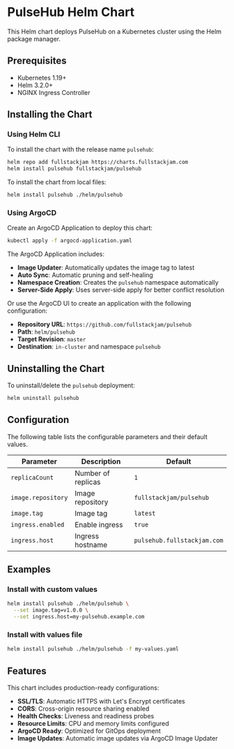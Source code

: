 # PulseHub Helm Chart

This Helm chart deploys PulseHub on a Kubernetes cluster using the Helm package manager.

## Prerequisites

- Kubernetes 1.19+
- Helm 3.2.0+
- NGINX Ingress Controller

## Installing the Chart

### Using Helm CLI

To install the chart with the release name `pulsehub`:

```bash
helm repo add fullstackjam https://charts.fullstackjam.com
helm install pulsehub fullstackjam/pulsehub
```

To install the chart from local files:

```bash
helm install pulsehub ./helm/pulsehub
```

### Using ArgoCD

Create an ArgoCD Application to deploy this chart:

```bash
kubectl apply -f argocd-application.yaml
```

The ArgoCD Application includes:
- **Image Updater**: Automatically updates the image tag to latest
- **Auto Sync**: Automatic pruning and self-healing
- **Namespace Creation**: Creates the `pulsehub` namespace automatically
- **Server-Side Apply**: Uses server-side apply for better conflict resolution

Or use the ArgoCD UI to create an application with the following configuration:
- **Repository URL**: `https://github.com/fullstackjam/pulsehub`
- **Path**: `helm/pulsehub`
- **Target Revision**: `master`
- **Destination**: `in-cluster` and namespace `pulsehub`

## Uninstalling the Chart

To uninstall/delete the `pulsehub` deployment:

```bash
helm uninstall pulsehub
```

## Configuration

The following table lists the configurable parameters and their default values.

| Parameter | Description | Default |
|-----------|-------------|---------|
| `replicaCount` | Number of replicas | `1` |
| `image.repository` | Image repository | `fullstackjam/pulsehub` |
| `image.tag` | Image tag | `latest` |
| `ingress.enabled` | Enable ingress | `true` |
| `ingress.host` | Ingress hostname | `pulsehub.fullstackjam.com` |

## Examples

### Install with custom values

```bash
helm install pulsehub ./helm/pulsehub \
  --set image.tag=v1.0.0 \
  --set ingress.host=my-pulsehub.example.com
```

### Install with values file

```bash
helm install pulsehub ./helm/pulsehub -f my-values.yaml
```

## Features

This chart includes production-ready configurations:

- **SSL/TLS**: Automatic HTTPS with Let's Encrypt certificates
- **CORS**: Cross-origin resource sharing enabled
- **Health Checks**: Liveness and readiness probes
- **Resource Limits**: CPU and memory limits configured
- **ArgoCD Ready**: Optimized for GitOps deployment
- **Image Updates**: Automatic image updates via ArgoCD Image Updater
